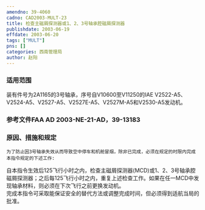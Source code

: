 ```yaml
---
amendno: 39-4060  
cadno: CAD2003-MULT-23  
title: 检查主磁屑探测器或1、2、3号轴承腔磁屑探测器  
publishdate: 2003-06-19  
effdate: 2003-06-20  
tags: ["MULT"]  
pns: []  
categories: 西南管理局  
author: 赵阳  
---
```

  
### 适用范围  
装有件号为2A1165的3号轴承，序号自V10600至V11250的IAE V2522-A5、V2524-A5、V2527-A5、V2527E-A5、V2527M-A5和V2530-A5发动机。  
  
<!--more-->  
### 参考文件FAA AD 2003-NE-21-AD，39-13183  
  
### 原因、措施和规定  
    为了防止因3号轴承失效从而导致空中停车和机舱冒烟，除非已完成，必须在规定的时限内完成本指令规定的下述工作:  
自本指令生效后125飞行小时之内，检查主磁屑探测器(MCD)或1、2、3号轴承腔磁屑探测器；之后每125飞行小时之内，重复上述检查工作。如果在任一MCD中发现轴承材料，则必须在下次飞行之前更换发动机。  
完成本指令可采取能保证安全的替代方法或调整完成时间，但必须得到适航当局的批准。  
